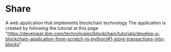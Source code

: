# Share
A web application that implements blockchain technology
The application is created by following the tutorial at this page
"https://developer.ibm.com/technologies/blockchain/tutorials/develop-a-blockchain-application-from-scratch-in-python/#1-store-transactions-into-blocks"

